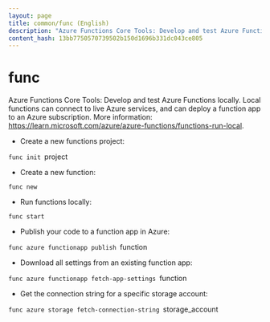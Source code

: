 ```yaml
---
layout: page
title: common/func (English)
description: "Azure Functions Core Tools: Develop and test Azure Functions locally."
content_hash: 13bb7750570739502b150d1696b331dc043ce805
---
```

# func

Azure Functions Core Tools: Develop and test Azure Functions locally.
Local functions can connect to live Azure services, and can deploy a function app to an Azure subscription.
More information: <https://learn.microsoft.com/azure/azure-functions/functions-run-local>.

- Create a new functions project:

`func init `<span class="tldr-var badge badge-pill bg-dark-lm bg-white-dm text-white-lm text-dark-dm font-weight-bold">project</span>

- Create a new function:

`func new`

- Run functions locally:

`func start`

- Publish your code to a function app in Azure:

`func azure functionapp publish `<span class="tldr-var badge badge-pill bg-dark-lm bg-white-dm text-white-lm text-dark-dm font-weight-bold">function</span>

- Download all settings from an existing function app:

`func azure functionapp fetch-app-settings `<span class="tldr-var badge badge-pill bg-dark-lm bg-white-dm text-white-lm text-dark-dm font-weight-bold">function</span>

- Get the connection string for a specific storage account:

`func azure storage fetch-connection-string `<span class="tldr-var badge badge-pill bg-dark-lm bg-white-dm text-white-lm text-dark-dm font-weight-bold">storage_account</span>
